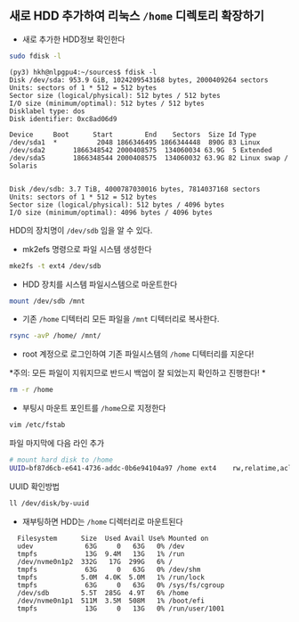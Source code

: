 ## 새로 HDD 추가하여 리눅스 `/home` 디렉토리 확장하기

* 새로 추가한 HDD정보 확인한다
```sh
sudo fdisk -l
```
	(py3) hkh@nlpgpu4:~/sources$ fdisk -l
	Disk /dev/sda: 953.9 GiB, 1024209543168 bytes, 2000409264 sectors
	Units: sectors of 1 * 512 = 512 bytes
	Sector size (logical/physical): 512 bytes / 512 bytes
	I/O size (minimum/optimal): 512 bytes / 512 bytes
	Disklabel type: dos
	Disk identifier: 0xc8ad06d9

	Device     Boot      Start        End    Sectors  Size Id Type
	/dev/sda1  *          2048 1866346495 1866344448  890G 83 Linux
	/dev/sda2       1866348542 2000408575  134060034 63.9G  5 Extended
	/dev/sda5       1866348544 2000408575  134060032 63.9G 82 Linux swap / Solaris


	Disk /dev/sdb: 3.7 TiB, 4000787030016 bytes, 7814037168 sectors
	Units: sectors of 1 * 512 = 512 bytes
	Sector size (logical/physical): 512 bytes / 4096 bytes
	I/O size (minimum/optimal): 4096 bytes / 4096 bytes

HDD의 장치명이 `/dev/sdb` 임을 알 수 있다.

* mk2efs 명령으로 파일 시스템 생성한다
```sh
mke2fs -t ext4 /dev/sdb
```

* HDD 장치를 시스템 파일시스템으로 마운트한다
```sh
mount /dev/sdb /mnt
```

* 기존 `/home` 디텍터리 모든 파일을 `/mnt` 디텍터리로 복사한다.
```sh
rsync -avP /home/ /mnt/
```

* root 계정으로 로그인하여 기존 파일시스템의 `/home` 디텍터리를 지운다!

*주의: 모든 파일이 지워지므로 반드시 백업이 잘 되었는지 확인하고 진행한다! *
```sh
rm -r /home
```

* 부팅시 마운트 포인트를 `/home`으로 지정한다
```sh
vim /etc/fstab
```
파일 마지막에 다음 라인 추가
```sh
# mount hard disk to /home
UUID=bf87d6cb-e641-4736-addc-0b6e94104a97 /home ext4    rw,relatime,acl 0       2
```
UUID 확인방법
```sh
ll /dev/disk/by-uuid
```

* 재부팅하면 HDD는 `/home` 디렉터리로 마운트된다
```
  Filesystem      Size  Used Avail Use% Mounted on
  udev             63G     0   63G   0% /dev
  tmpfs            13G  9.4M   13G   1% /run
  /dev/nvme0n1p2  332G   17G  299G   6% /
  tmpfs            63G     0   63G   0% /dev/shm
  tmpfs           5.0M  4.0K  5.0M   1% /run/lock
  tmpfs            63G     0   63G   0% /sys/fs/cgroup
  /dev/sdb        5.5T  285G  4.9T   6% /home
  /dev/nvme0n1p1  511M  3.5M  508M   1% /boot/efi
  tmpfs            13G     0   13G   0% /run/user/1001
```
